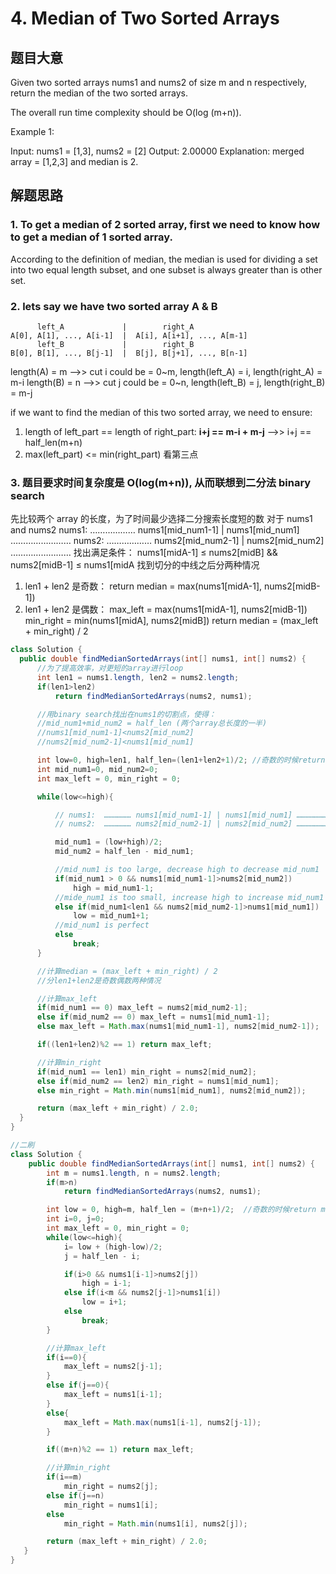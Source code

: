 # 4. Median of Two Sorted Arrays

## 题目大意

Given two sorted arrays nums1 and nums2 of size m and n respectively, return the median of the two sorted arrays.

The overall run time complexity should be O(log (m+n)).

Example 1:

Input: nums1 = [1,3], nums2 = [2]
Output: 2.00000
Explanation: merged array = [1,2,3] and median is 2.

## 解题思路

### 1. To get a median of 2 sorted array, first we need to know how to get a median of 1 sorted array.

According to the definition of median, the median is used for dividing a set into two equal length subset, and one subset is always greater than is other set.

### 2. lets say we have two sorted array A & B

```
      left_A             |        right_A
A[0], A[1], ..., A[i-1]  |  A[i], A[i+1], ..., A[m-1]
      left_B             |        right_B
B[0], B[1], ..., B[j-1]  |  B[j], B[j+1], ..., B[n-1]
```

length(A) = m -->> cut i could be = 0~m, length(left_A) = i, length(right_A) = m-i
length(B) = n -->> cut j could be = 0~n, length(left_B) = j, length(right_B) = m-j

if we want to find the median of this two sorted array, we need to ensure:

1. length of left_part == length of right_part:
   **i+j == m-i + m-j** -->> i+j == half_len(m+n)
2. max(left_part) <= min(right_part)
   看第三点

### 3. 题目要求时间复杂度是 O(log(m+n)), 从而联想到二分法 binary search

先比较两个 array 的长度，为了时间最少选择二分搜索长度短的数
对于 nums1 and nums2
nums1: ……………… nums1[mid_num1-1] | nums1[mid_num1] ……………………
nums2: ……………… nums2[mid_num2-1] | nums2[mid_num2] ……………………
找出满足条件：
nums1[midA-1] ≤ nums2[midB] && nums2[midB-1] ≤ nums1[midA
找到切分的中线之后分两种情况

1. len1 + len2 是奇数：
   return median = max(nums1[midA-1], nums2[midB-1])
2. len1 + len2 是偶数：
   max_left = max(nums1[midA-1], nums2[midB-1])
   min_right = min(nums1[midA], nums2[midB])
   return median = (max_left + min_right) / 2

```java
class Solution {
  public double findMedianSortedArrays(int[] nums1, int[] nums2) {
      //为了提高效率，对更短的array进行loop
      int len1 = nums1.length, len2 = nums2.length;
      if(len1>len2)
          return findMedianSortedArrays(nums2, nums1);

      //用binary search找出在nums1的切割点，使得：
      //mid_num1+mid_num2 = half_len (两个array总长度的一半)
      //nums1[mid_num1-1]<nums2[mid_num2]
      //nums2[mid_num2-1]<nums1[mid_num1]

      int low=0, high=len1, half_len=(len1+len2+1)/2; //奇数的时候return max_left, left part会多一个
      int mid_num1=0, mid_num2=0;
      int max_left = 0, min_right = 0;

      while(low<=high){

          // nums1:  ……………… nums1[mid_num1-1] | nums1[mid_num1] ……………………
          // nums2:  ……………… nums2[mid_num2-1] | nums2[mid_num2] ……………………

          mid_num1 = (low+high)/2;
          mid_num2 = half_len - mid_num1;

          //mid_num1 is too large, decrease high to decrease mid_num1
          if(mid_num1 > 0 && nums1[mid_num1-1]>nums2[mid_num2])
              high = mid_num1-1;
          //mide_num1 is too small, increase high to increase mid_num1
          else if(mid_num1<len1 && nums2[mid_num2-1]>nums1[mid_num1])
              low = mid_num1+1;
          //mid_num1 is perfect
          else
              break;
      }

      //计算median = (max_left + min_right) / 2
      //分len1+len2是奇数偶数两种情况

      //计算max_left
      if(mid_num1 == 0) max_left = nums2[mid_num2-1];
      else if(mid_num2 == 0) max_left = nums1[mid_num1-1];
      else max_left = Math.max(nums1[mid_num1-1], nums2[mid_num2-1]);

      if((len1+len2)%2 == 1) return max_left;

      //计算min_right
      if(mid_num1 == len1) min_right = nums2[mid_num2];
      else if(mid_num2 == len2) min_right = nums1[mid_num1];
      else min_right = Math.min(nums1[mid_num1], nums2[mid_num2]);

      return (max_left + min_right) / 2.0;
  }
}
```

```java
//二刷
class Solution {
    public double findMedianSortedArrays(int[] nums1, int[] nums2) {
        int m = nums1.length, n = nums2.length;
        if(m>n)
            return findMedianSortedArrays(nums2, nums1);

        int low = 0, high=m, half_len = (m+n+1)/2;  //奇数的时候return max_left, left part会多一个
        int i=0, j=0;
        int max_left = 0, min_right = 0;
        while(low<=high){
            i= low + (high-low)/2;
            j = half_len - i;

            if(i>0 && nums1[i-1]>nums2[j])
                high = i-1;
            else if(i<m && nums2[j-1]>nums1[i])
                low = i+1;
            else
                break;
        }

        //计算max_left
        if(i==0){
            max_left = nums2[j-1];
        }
        else if(j==0){
            max_left = nums1[i-1];
        }
        else{
            max_left = Math.max(nums1[i-1], nums2[j-1]);
        }

        if((m+n)%2 == 1) return max_left;

        //计算min_right
        if(i==m)
            min_right = nums2[j];
        else if(j==n)
            min_right = nums1[i];
        else
            min_right = Math.min(nums1[i], nums2[j]);

        return (max_left + min_right) / 2.0;
   }
}
```
